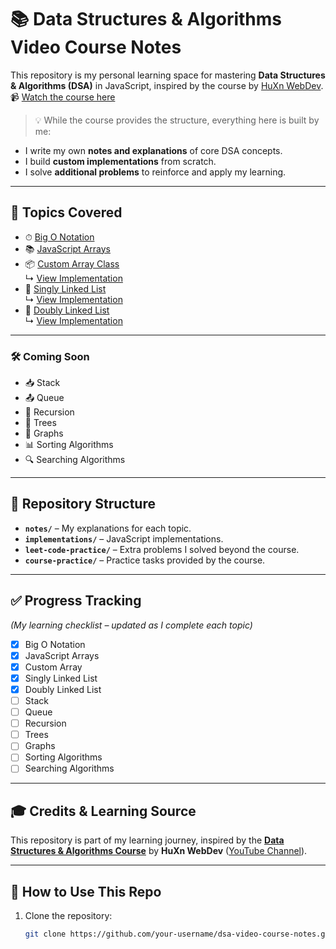 # 📚 Data Structures & Algorithms Video Course Notes

This repository is my personal learning space for mastering **Data Structures & Algorithms (DSA)** in JavaScript, inspired by the course by [HuXn WebDev](https://www.youtube.com/@huxnwebdev).  
📹 [Watch the course here](https://youtu.be/wBtPGnVnA9g)  

> 💡 While the course provides the structure, everything here is built by me:
- I write my own **notes and explanations** of core DSA concepts.
- I build **custom implementations** from scratch.
- I solve **additional problems** to reinforce and apply my learning.


---

## 📖 Topics Covered
- ⏱ [Big O Notation](notes/big-o.md)
- 📚 [JavaScript Arrays](notes/array.md)
- 📦 [Custom Array Class](notes/custom-array.md)  
  ↳ [View Implementation](implementations/custom-array/CustomArray.js)
- 🔗 [Singly Linked List](notes/linked-list.md)  
  ↳ [View Implementation](implementations/linked-list/LinkedList.js)
- 🔗 [Doubly Linked List](notes/doubly-linked-list.md)  
  ↳ [View Implementation](implementations/doubly-linked-list/DoublyLinkedList.js)

---

### 🛠 Coming Soon
- 📥 Stack
- 📤 Queue
- 🔁 Recursion
- 🌲 Trees
- 🧭 Graphs
- 📊 Sorting Algorithms
- 🔍 Searching Algorithms

---

## 📂 Repository Structure
- **`notes/`** – My explanations for each topic.
- **`implementations/`** – JavaScript implementations.
- **`leet-code-practice/`** – Extra problems I solved beyond the course.
- **`course-practice/`** – Practice tasks provided by the course.

---

## ✅ Progress Tracking
_(My learning checklist – updated as I complete each topic)_

- [x] Big O Notation
- [x] JavaScript Arrays
- [x] Custom Array
- [x] Singly Linked List
- [x] Doubly Linked List
- [ ] Stack
- [ ] Queue
- [ ] Recursion
- [ ] Trees
- [ ] Graphs
- [ ] Sorting Algorithms
- [ ] Searching Algorithms

---

## 🎓 Credits & Learning Source
This repository is part of my learning journey, inspired by the **[Data Structures & Algorithms Course](https://youtu.be/wBtPGnVnA9g)** by **HuXn WebDev** ([YouTube Channel](https://www.youtube.com/@huxnwebdev)).

---

## 🚀 How to Use This Repo
1. Clone the repository:
   ```bash
   git clone https://github.com/your-username/dsa-video-course-notes.git
